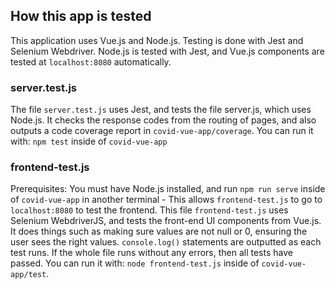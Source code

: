 ## How this app is tested

This application uses Vue.js and Node.js. Testing is done with Jest and Selenium Webdriver. Node.js is tested with Jest, and Vue.js components are tested at ```localhost:8080``` automatically. 

### server.test.js
The file ```server.test.js``` uses Jest, and tests the file server.js, which uses Node.js. It checks the response codes from the routing of pages, and also outputs a code coverage report in ```covid-vue-app/coverage```. You can run it with: ```npm test``` inside of  ```covid-vue-app```

### frontend-test.js
Prerequisites: You must have Node.js installed, and run  ```npm run serve``` inside of ```covid-vue-app``` in another terminal - This allows ```frontend-test.js``` to go to ```localhost:8080``` to test the frontend.
This file ```frontend-test.js``` uses Selenium WebdriverJS, and tests the front-end UI components from Vue.js. It does things such as making sure values are not null or 0, ensuring the user sees the right values. ```console.log()``` statements are outputted as each test runs. If the whole file runs without any errors, then all tests have passed. You can run it with: ```node frontend-test.js``` inside of ```covid-vue-app/test```.
